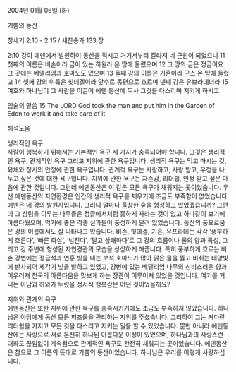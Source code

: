 2004년 01월 06일 (화)

기쁨의 동산



창세기 2:10 - 2:15 / 새찬송가 133 장


2:10 강이 에덴에서 발원하여 동산을 적시고 거기서부터 갈라져 네 근원이 되었으니 
11 첫째의 이름은 비손이라 금이 있는 하윌라 온 땅에 둘렸으며 
12 그 땅의 금은 정금이요 그 곳에는 베델리엄과 호마노도 있으며 
13 둘째 강의 이름은 기혼이라 구스 온 땅에 둘렸고 
14 셋째 강의 이름은 힛데겔이라 앗수르 동편으로 흐르며 넷째 강은 유브라데더라 
15 여호와 하나님이 그 사람을 이끌어 에덴 동산에 두사 그것을 다스리며 지키게 하시고 

입술의 말씀 
15 The LORD God took the man and put him in the Garden of Eden to work it and take care of it.

해석도움





생리적인 욕구  
사람이 행복하기 위해서는 기본적인 욕구 세 가지가 충족되어야 합니다. 그것은 생리적인 욕구, 관계적인 욕구 그리고 지위에 관한 욕구입니다. 생리적 욕구는 먹고 마시는 것, 육체와 정서의 안정에 관한 욕구입니다. 관계적 욕구는 사랑하고, 사랑 받고, 우정을 나누고 싶은 것에 대한 욕구입니다. 지위에 관한 욕구는 자존감, 리더쉽, 인정 받고 싶은 마음에 관한 것입니다. 그런데 에덴동산은 이 같은 모든 욕구가 채워지는 곳이었습니다. 우선 에덴동산의 자연환경은 인간의 생리적 욕구를 채우기에 조금도 부족함이 없었습니다. 에덴은 네 강의 발원지입니다. 그러니 얼마나 울창한 숲을 형성하고 있었겠습니까? 그런데 그 삼림을 이루는 나무들은 정글에서처럼 흉하게 자라는 것이 없고 하나같이 보기에 아름다웠으며, 먹기에 좋은 각종 실과들이 풍성하게 달려 있었습니다. 동산의 풍요로움은 강의 이름에서도 잘 나타나고 있습니다. 비손, 힛데겔, 기혼, 유프라데는 각각 ‘풍부하게 흐른다’, ‘빠른 화살’, ‘넘친다’, ‘달고 상쾌하다’로 그 강의 흐름이나 물의 양과 특성, 그리고 강 주변에 형성된 자연경관의 모습을 상상하게 해줍니다. 특히 풍부하게 흐르는 비손 강변에는 정금석과 연홍 빛을 내는 보석 호마노가 많아 맑은 물을 뚫고 비취는 태양빛에 반사되어 제각기 빛을 발하고 있었고, 강변에 있는 베델리엄 나무의 신비스러운 향과 어우러져 천국의 아름다움을 맛보게 하는 장관이 이루어져 있었을 것입니다. 여기를 거니는 아담과 하와가 누렸을 정서적 행복감은 어떤 것이었을까요?   

지위와 관계의 욕구  
에덴동산은 또한 지위에 관한 욕구를 충족시키기에도 조금도 부족하지 않았습니다. 하나님은 아담에게 동산 모든 피조물을 관리하는 지위를 주셨습니다. 그리하여 그는 커다란 리더쉽을 가지고 모든 것을 다스리고 지키는 일을 할 수 있었습니다. 뿐만 아니라 에덴동산에는 사랑으로 서로 온전히 하나된 아름다운 이성이 있었으며, 하나님과의 사랑스런 대화도 끊임없이 계속됨으로 관계적인 욕구도 완전히 채워지는 곳이었습니다. 에덴동산은 참으로 그 이름의 뜻대로 기쁨의 동산이었습니다. 하나님은 우리를 이렇게 사랑하십니다.